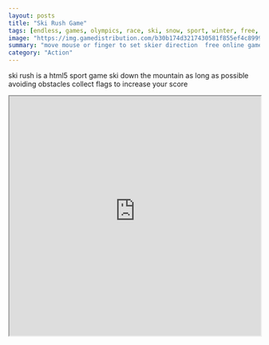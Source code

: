 ```yaml
---
layout: posts
title: "Ski Rush Game"
tags: [endless, games, olympics, race, ski, snow, sport, winter, free, online, games, oyna, game, free, games, play, play, games]
image: "https://img.gamedistribution.com/b30b174d3217430581f855ef4c89998b.jpg"
summary: "move mouse or finger to set skier direction  free online games oyna game free games play play games"
category: "Action"
---
```


ski rush is a html5 sport game ski down the mountain as long as possible avoiding obstacles collect flags to increase your score

<iframe width="100%" height="480px;" src="https://html5.gamedistribution.com/b30b174d3217430581f855ef4c89998b/"></iframe>